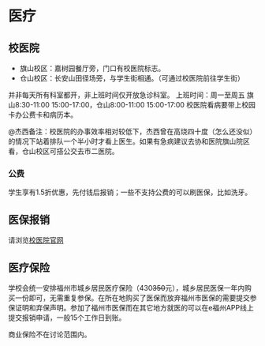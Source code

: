 # 医疗
## 校医院
- 旗山校区：嘉树园餐厅旁，门口有校医院标志。
- 仓山校区：长安山田径场旁，与学生街相通。（可通过校医院前往学生街）

并非每天所有科室都开，非上班时间仅开放急诊科室。
上班时间：周一至周五 旗山8:30-11:00 15:00-17:00，仓山8:00-11:00 15:00-17:00
校医院看病要带上校园卡办公费卡和病历本。

@杰西备注：校医院的办事效率相对较低下，杰西曾在高烧四十度（怎么还没似）的情况下站着排队一个半小时才看上医生。如果有急病建议去协和医院旗山院区看，仓山校区可搭公交去市二医院。
### 公费
学生享有1.5折优惠，先付钱后报销；一些不支持公费的可以刷医保，比如洗牙。

## 医保报销
请浏览[校医院官网](https://sdyy.fjnu.edu.cn/)

## 医疗保险
学校会统一安排福州市城乡居民医疗保险（430<del>350</del>元），城乡居民医保一年内购买一份即可，无需重复参保。在所在地购买了医保而放弃福州市医保的需要提交参保证明和弃保声明。参加了福州市医保而在其它地方就医的可以在e福州APP线上提交报销申请，一般15个工作日到账。

商业保险不在讨论范围内。